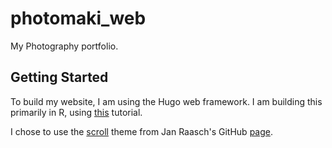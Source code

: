 # photomaki_web
My Photography portfolio.

## Getting Started 
To build my website, I am using the Hugo web framework. I am building this primarily in R, using [this](https://seanlee0622.medium.com/create-and-publish-a-website-with-r-and-hugo-2b7d1ff236f5) tutorial.

I chose to use the [scroll](https://themes.gohugo.io/themes/hugo-scroll/) theme from Jan Raasch's GitHub [page](https://github.com/janraasch/hugo-scroll). 